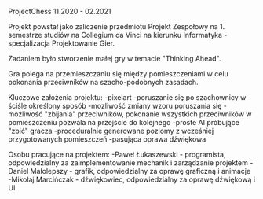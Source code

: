 ProjectChess
11.2020 - 02.2021


Projekt powstał jako zaliczenie przedmiotu Projekt Zespołowy na 1. semestrze studiów na Collegium da Vinci na kierunku Informatyka - specjalizacja Projektowanie Gier.

Zadaniem było stworzenie małej gry w temacie "Thinking Ahead".

Gra polega na przemieszczaniu się między pomieszczeniami w celu pokonania przeciwników na szacho-podobnych zasadach.

Kluczowe założenia projektu:
-pixelart
-poruszanie się po szachownicy w ściśle określony sposób
-mozliwość zmiany wzoru poruszania się
-możliwość "zbijania" przeciwników, pokonanie wszystkich przeciwników w pomieszczeniu pozwala na przejście do kolejnego
-proste AI próbujące "zbić" gracza
-proceduralnie generowane poziomy z wcześniej przygotowanych pomieszczeń
-pasująca oprawa dźwiękowa

Osobu pracujące na projektem:
-Paweł Łukaszewski - programista, odpowiedzialny za zaimplementowanie mechanik i zarządzanie projektem
-Daniel Małolepszy - grafik, odpowiedzialny za oprawę graficzną i animacje
-Mikołaj Marcińczak - dźwiękowiec, odpowiedzialny za oprawę dźwiękową i UI
